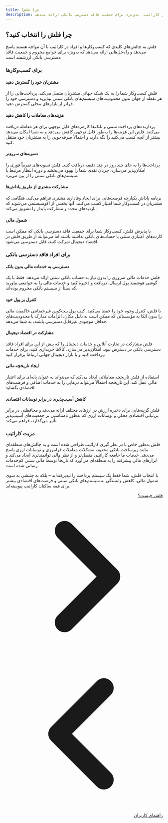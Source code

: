 ```yaml
---
title: چرا فلش؟
description: فلش مزایای منحصر به فردی را برای کسب‌وکارها و افراد در کارائیب، به‌ویژه برای جمعیت فاقد دسترسی بانکی ارائه می‌دهد.
---
```


## چرا فلش را انتخاب کنید؟

فلش به چالش‌های کلیدی که کسب‌وکارها و افراد در کارائیب با آن مواجه هستند پاسخ می‌دهد و راه‌حل‌هایی ارائه می‌دهد که به‌ویژه برای جوامع محروم و جمعیت فاقد دسترسی بانکی ارزشمند است.

### برای کسب‌وکارها

#### مشتریان خود را گسترش دهید
فلش کسب‌وکار شما را به یک شبکه جهانی مشتریان متصل می‌کند. پرداخت‌هایی را از هر نقطه از جهان بدون محدودیت‌های سیستم‌های بانکی سنتی بپذیرید و دسترسی خود را فراتر از بازارهای محلی گسترش دهید.

#### هزینه‌های معاملات را کاهش دهید
پردازنده‌های پرداخت سنتی و بانک‌ها کارمزدهای قابل توجهی برای هر معامله دریافت می‌کنند. فلش این هزینه‌ها را به‌طور قابل توجهی کاهش می‌دهد و به شما امکان می‌دهد بیشتر از آنچه کسب می‌کنید را نگه دارید و احتمالاً صرفه‌جویی را به مشتریان خود منتقل کنید.

#### تسویه‌های سریع‌تر
پرداخت‌ها را به جای چند روز در چند دقیقه دریافت کنید. فلش تسویه‌های تقریباً فوری را امکان‌پذیر می‌سازد، جریان نقدی شما را بهبود می‌بخشد و دوره انتظار مرتبط با سیستم‌های بانکی سنتی را از بین می‌برد.

#### مشارکت مشتری از طریق پاداش‌ها
برنامه پاداش یکپارچه فرصت‌هایی برای ایجاد وفاداری مشتری فراهم می‌کند. هنگامی که مشتریان در کسب‌وکار شما امتیاز کسب می‌کنند، آنها بخشی از اکوسیستمی می‌شوند که بازدیدهای مجدد و مشارکت پایدار را تشویق می‌کند.

#### شمول مالی
با پذیرش فلش، کسب‌وکار شما برای جمعیت فاقد دسترسی بانکی که ممکن است کارت‌های اعتباری سنتی یا حساب‌های بانکی نداشته باشند اما می‌توانند از طریق فلش در اقتصاد دیجیتال شرکت کنند، قابل دسترسی می‌شود.

### برای افراد فاقد دسترسی بانکی

#### دسترسی به خدمات مالی بدون بانک
فلش خدمات مالی ضروری را بدون نیاز به حساب بانکی سنتی ارائه می‌دهد. فقط با یک گوشی هوشمند پول ارسال، دریافت و ذخیره کنید و خدمات مالی را به جوامعی بیاورید که سنتاً از سیستم بانکی محروم بوده‌اند.

#### کنترل بر پول خود
با فلش، کنترل وجوه خود را حفظ می‌کنید. کیف پول بیت‌کوین غیرحضانتی حاکمیت مالی را بدون اتکا به مؤسساتی که ممکن است به دلیل مکان، الزامات مدارک یا محدودیت‌های حداقل موجودی غیرقابل دسترسی باشند، به شما می‌دهد.

#### مشارکت در اقتصاد دیجیتال
فلش مشارکت در تجارت آنلاین و خدمات دیجیتال را که پیش از این برای افراد فاقد دسترسی بانکی در دسترس نبود، امکان‌پذیر می‌سازد. کالاها خریداری کنید، برای خدمات پرداخت کنید و با بازار دیجیتال جهانی ارتباط برقرار کنید.

#### ایجاد تاریخچه مالی
استفاده از فلش تاریخچه معاملاتی ایجاد می‌کند که می‌تواند به عنوان پایه‌ای برای اعتبار مالی عمل کند. این تاریخچه احتمالاً می‌تواند درهایی را به خدمات اضافی و فرصت‌های اقتصادی بگشاید.

#### کاهش آسیب‌پذیری در برابر نوسانات اقتصادی
فلش گزینه‌هایی برای ذخیره ارزش در ارزهای مختلف ارائه می‌دهد و محافظتی در برابر بی‌ثباتی اقتصادی محلی و نوسانات ارزی که به‌طور نامتناسبی بر جمعیت‌های آسیب‌پذیر تأثیر می‌گذارد، فراهم می‌کند.

### مزیت کارائیب

فلش به‌طور خاص با در نظر گیری کارائیب طراحی شده است و به چالش‌های منطقه‌ای مانند زیرساخت بانکی محدود، مشکلات معاملات فرامرزی و نوسانات ارزی پاسخ می‌دهد. خدمات ما جامعه کارائیبی متصل‌تر و از نظر مالی توانمندتری ایجاد می‌کند و ابزارهای مالی پیشرفته را به منطقه‌ای می‌آورد که تاریخاً توسط مالی سنتی کم‌خدمات رسانی شده است.

با انتخاب فلش، شما فقط یک سیستم پرداخت را نپذیرفته‌اید – بلکه به جنبشی به سوی شمول مالی، کاهش وابستگی به سیستم‌های بانکی سنتی و فرصت‌های اقتصادی بیشتر برای همه ساکنان کارائیب پیوسته‌اید.

<!-- Navigation links -->
<div class="flex justify-between items-center mt-8 pt-4 border-t border-zinc-200 dark:border-zinc-700" dir="rtl">
  <div class="w-1/3 text-right">
    <a href="what-is-flash" class="inline-flex items-center bg-purple-600 hover:bg-purple-700 text-white rounded-md transition-colors px-4 py-2 text-sm font-medium shadow-sm hover:shadow-md">
      فلش چیست؟
      <svg xmlns="http://www.w3.org/2000/svg" class="h-6 w-6 ml-2" fill="none" viewBox="0 0 24 24" stroke="currentColor">
        <path stroke-linecap="round" stroke-linejoin="round" stroke-width="3" d="M9 5l7 7-7 7" />
      </svg>
    </a>
  </div>
  <div class="w-1/3 text-center">
    <!-- Optional center content -->
  </div>
  <div class="w-1/3 text-left">
    <a href="user-guides" class="inline-flex items-center bg-purple-600 hover:bg-purple-700 text-white rounded-md transition-colors px-4 py-2 text-sm font-medium shadow-sm hover:shadow-md">
      <svg xmlns="http://www.w3.org/2000/svg" class="h-6 w-6 mr-2" fill="none" viewBox="0 0 24 24" stroke="currentColor">
        <path stroke-linecap="round" stroke-linejoin="round" stroke-width="3" d="M15 19l-7-7 7-7" />
      </svg>
      راهنمای کاربران
    </a>
  </div>
</div>